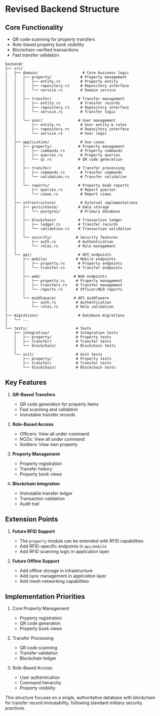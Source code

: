 # Revised Backend Structure

## Core Functionality
- QR code scanning for property transfers
- Role-based property book visibility
- Blockchain-verified transactions
- Fast transfer validation

```
backend/
├── src/
│   ├── domain/                    # Core business logic
│   │   ├── property/             # Property management
│   │   │   ├── entity.rs         # Property entity
│   │   │   ├── repository.rs     # Repository interface
│   │   │   └── service.rs        # Domain service
│   │   │
│   │   ├── transfer/            # Transfer management
│   │   │   ├── entity.rs         # Transfer records
│   │   │   ├── repository.rs     # Repository interface
│   │   │   └── service.rs        # Transfer logic
│   │   │
│   │   └── user/                # User management
│   │       ├── entity.rs         # User entity & roles
│   │       ├── repository.rs     # Repository interface
│   │       └── service.rs        # User logic
│   │
│   ├── application/              # Use cases
│   │   ├── property/            # Property management
│   │   │   ├── commands.rs       # Property commands
│   │   │   ├── queries.rs        # Property queries
│   │   │   └── qr.rs            # QR code generation
│   │   │
│   │   ├── transfer/            # Transfer processing
│   │   │   ├── commands.rs       # Transfer commands
│   │   │   └── validation.rs     # Transfer validation
│   │   │
│   │   └── reports/             # Property book reports
│   │       ├── queries.rs        # Report queries
│   │       └── views.rs          # Report views
│   │
│   ├── infrastructure/           # External implementations
│   │   ├── persistence/         # Data storage
│   │   │   └── postgres/         # Primary database
│   │   │
│   │   ├── blockchain/          # Transaction ledger
│   │   │   ├── ledger.rs        # Transfer records
│   │   │   └── validation.rs    # Transaction validation
│   │   │
│   │   └── security/           # Security features
│   │       ├── auth.rs          # Authentication
│   │       └── roles.rs         # Role management
│   │
│   └── api/                     # API endpoints
│       ├── mobile/             # Mobile endpoints
│       │   ├── property.rs      # Property endpoints
│       │   └── transfer.rs      # Transfer endpoints
│       │
│       ├── web/               # Web endpoints
│       │   ├── property.rs     # Property management
│       │   ├── transfers.rs    # Transfer management
│       │   └── reports.rs      # Officer/NCO reports
│       │
│       └── middleware/        # API middleware
│           ├── auth.rs         # Authentication
│           └── roles.rs        # Role validation
│
├── migrations/                  # Database migrations
│   └── ...
│
└── tests/                      # Tests
    ├── integration/            # Integration tests
    │   ├── property/           # Property tests
    │   ├── transfer/           # Transfer tests
    │   └── blockchain/         # Blockchain tests
    │
    └── unit/                   # Unit tests
        ├── property/           # Property tests
        ├── transfer/           # Transfer tests
        └── blockchain/         # Blockchain tests
```

## Key Features

1. **QR-Based Transfers**
   - QR code generation for property items
   - Fast scanning and validation
   - Immutable transfer records

2. **Role-Based Access**
   - Officers: View all under command
   - NCOs: View all under command
   - Soldiers: View own property

3. **Property Management**
   - Property registration
   - Transfer history
   - Property book views

4. **Blockchain Integration**
   - Immutable transfer ledger
   - Transaction validation
   - Audit trail

## Extension Points

1. **Future RFID Support**
   - The `property` module can be extended with RFID capabilities
   - Add RFID-specific endpoints in `api/mobile`
   - Add RFID scanning logic in application layer

2. **Future Offline Support**
   - Add offline storage in infrastructure
   - Add sync management in application layer
   - Add mesh networking capabilities

## Implementation Priorities

1. Core Property Management
   - Property registration
   - QR code generation
   - Property book views

2. Transfer Processing
   - QR code scanning
   - Transfer validation
   - Blockchain ledger

3. Role-Based Access
   - User authentication
   - Command hierarchy
   - Property visibility

This structure focuses on a single, authoritative database with blockchain for transfer record immutability, following standard military security practices.
